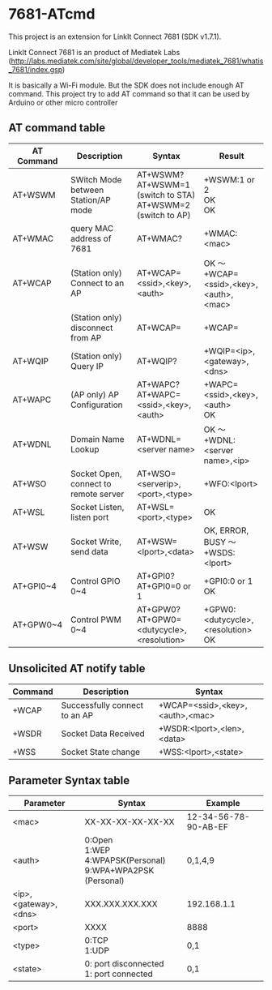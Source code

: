 # 7681-ATcmd
This project is an extension for LinkIt Connect 7681 (SDK v1.7.1).

LinkIt Connect 7681 is an product of Mediatek Labs (http://labs.mediatek.com/site/global/developer_tools/mediatek_7681/whatis_7681/index.gsp)

It is basically a Wi-Fi module. But the SDK does not include enough AT command. 
This project try to add AT command so that it can be used by Arduino or other micro controller

## AT command table

|AT Command|Description|Syntax|Result|
|----------|-----------|------|------|
|AT+WSWM|SWitch Mode between Station/AP mode|AT+WSWM?<br>AT+WSWM=1 (switch to STA)<br>AT+WSWM=2 (switch to AP)|+WSWM:1 or 2<br>OK<br>OK|
|AT+WMAC|query MAC address of 7681|AT+WMAC?|+WMAC:\<mac>|
|AT+WCAP|(Station only) Connect to an AP|AT+WCAP=\<ssid>,\<key>,\<auth>|OK ～<br>+WCAP=\<ssid>,\<key>,\<auth>,\<mac>|
||(Station only) disconnect from AP|AT+WCAP=|+WCAP=|
|AT+WQIP|(Station only) Query IP|AT+WQIP?|+WQIP=\<ip>,\<gateway>,\<dns>|
|AT+WAPC|(AP only) AP Configuration|AT+WAPC?<br>AT+WAPC=\<ssid>,\<key>,\<auth>|+WAPC=\<ssid>,\<key>,\<auth><br>OK|
|AT+WDNL|Domain Name Lookup|AT+WDNL=\<server name>|OK ～<br>+WDNL:\<server name>,\<ip>|
|AT+WSO|Socket Open, connect to remote server|AT+WSO=\<serverip>,\<port>,\<type>|+WFO:\<lport>|
|AT+WSL|Socket Listen, listen port|AT+WSL=\<port>,\<type>|OK|
|AT+WSW|Socket Write, send data|AT+WSW=\<lport>,\<data>|OK, ERROR, BUSY ～<br>+WSDS:\<lport>|
|AT+GPI0~4|Control GPIO 0~4|AT+GPI0?<br>AT+GPI0=0 or 1|+GPI0:0 or 1<br>OK|
|AT+GPW0~4|Control PWM 0~4|AT+GPW0?<br>AT+GPW0=\<dutycycle>,\<resolution>|+GPW0:\<dutycycle>,\<resolution><br>OK|

## Unsolicited AT notify table

|Command|Description|Syntax|
|-------|-----------|------|
|+WCAP|Successfully connect to an AP|+WCAP=\<ssid>,\<key>,\<auth>,\<mac>|
|+WSDR|Socket Data Received|+WSDR:\<lport>,\<len>,\<data>|
|+WSS|Socket State change|+WSS:\<lport>,\<state>|

## Parameter Syntax table

|Parameter|Syntax|Example|
|---------|------|-------|
|\<mac>|XX-XX-XX-XX-XX-XX|12-34-56-78-90-AB-EF|
|\<auth>|0:Open<br>1:WEP<br>4:WPAPSK(Personal)<br>9:WPA+WPA2PSK (Personal)|0,1,4,9|
|\<ip>,\<gateway>,\<dns>|XXX.XXX.XXX.XXX|192.168.1.1|
|\<port>|XXXX|8888|
|\<type>|0:TCP<br>1:UDP|0,1|
|\<state>|0: port disconnected<br>1: port connected|0,1|





